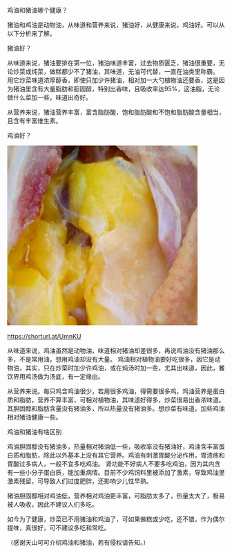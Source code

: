 鸡油和猪油哪个健康？


猪油和鸡油是动物油，从味道和营养来说，猪油好，从健康来说，鸡油好。可以从以下分析来了解。

猪油好？

从味道来说，猪油要排在第一位，猪油味道丰富，过去物质匮乏，猪油很重要，无论炒菜或炖菜，做糕都少不了猪油，其味道，无油可代替，一直在油类里称霸。
用它炒菜味道浓厚醇香，即使只加少许猪油，相对加一大勺植物油还要香，这是因为猪油里含有大量脂肪和胆固醇，特别出香味，且吸收率达95%，这油脂，无论做什么菜加一些，味道出奇好。

从营养来说，猪油营养丰富，富含脂肪酸，饱和脂肪酸和不饱和脂肪酸含量相当，且含有丰富维生素。

鸡油好？

![鸡油和猪油哪个健康](https://github.com/ywangnccu/ywang/blob/main/images/ChickenOil.jpeg)

https://shorturl.at/UmnKU

从味道来说，鸡油虽然是动物油，味道相对猪油却差很多，再说鸡油没有猪油那么多，不是常用油，想用鸡油却没有大量。
鸡油相对植物油要好吃很多，因它是动物油，其实，只在炒菜时加少许鸡油，或在炖汤时加一些，尤其出味道，因此，餐饮界用鸡汤做为汤底，有一定缘由。

从营养来说。每只鸡含鸡油很少，若用很多鸡油，得需要很多鸡，鸡油营养是蛋白质和脂肪，营养不算丰富，可相对植物油，其味道好得多，炒菜很易出香浓味道。
其胆固醇和脂肪含量没有猪油多，所以热量没有猪油多。想炒菜有味道，加些鸡油相对猪油健康一些。

鸡油和猪油有啥区别

鸡油胆固醇没有猪油多，热量相对猪油低一些，吸收率没有猪油好，鸡油含丰富蛋白质和脂肪，除此以外基本上没有其它营养。鸡油有刺激胃酸分泌作用，胃溃疡和胃酸过多病人，一般不宜多吃鸡油。
肾功能不好病人不要多吃鸡油，因为其内含有一些小分子蛋白质，能加重病情。目前不少鸡饲料里被添加了激素，导致鸡油里激素残留，可导致人们过度肥胖，还影响少儿性早熟。

猪油胆固醇相对鸡油低，营养相对鸡油更丰富，可脂肪太多了，热量太大了，极易被人吸收，因此不建议人们多吃。

如今为了健康，炒菜已不用猪油和鸡油了，可如果做糕或少吃，还不错，作为偶尔提味，真很好，可不建议多吃和常吃。


（感谢天山可可介绍鸡油和猪油，若有侵权请告知。）
